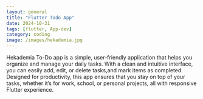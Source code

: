 ```yaml
---
layout: general
title: "Flutter Todo App"
date: 2024-10-31
tags: [flutter, App-dev]
category: coding
image: /images/hekademia.jpg
---
```



Hekademia To-Do app is a simple, user-friendly application that helps you organize and manage your daily tasks. With a clean and intuitive interface, you can easily add, edit, or delete tasks,and mark items as completed. Designed for productivity, this app ensures that you stay on top of your tasks, whether it’s for work, school, or personal projects, all with responsive Flutter experience.